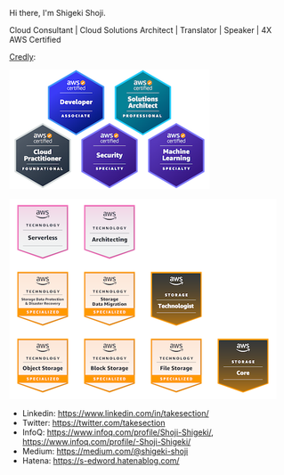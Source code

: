 Hi there, I'm Shigeki Shoji.

Cloud Consultant | Cloud Solutions Architect | Translator | Speaker | 4X AWS Certified

[Credly](https://www.credly.com/users/username.835c802c/badges):

![5x AWS Certified](badges.png)

![AWS Learning](learning.png)

* Linkedin: https://www.linkedin.com/in/takesection/
* Twitter: https://twitter.com/takesection
* InfoQ: https://www.infoq.com/profile/Shoji-Shigeki/, https://www.infoq.com/profile/-Shoji-Shigeki/
* Medium: https://medium.com/@shigeki-shoji
* Hatena: https://s-edword.hatenablog.com/

